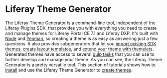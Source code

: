 # Liferay Theme Generator [](id=themes-generator)

The Liferay Theme Generator is a command-line tool, independent of the Liferay 
Plugins SDK, that provides you with everything you need to create and manage 
themes for Liferay Portal CE 7.1 and Liferay DXP. It's built with 
[Node](https://nodejs.org/) 
and 
[Yeoman](http://yeoman.io/), 
so creating a theme is as easy as answering just a few questions. It also 
provides subgenerators that let you 
[import existing SDK themes](/develop/tutorials/-/knowledge_base/7-1/migrating-a-6-2-theme-to-liferay-7), 
[create layout templates](/develop/tutorials/-/knowledge_base/7-1/creating-layout-templates-with-the-themes-generator), 
and 
[extend your theme with themelets](/develop/tutorials/-/knowledge_base/7-1/themelets). 
Generated themes have access to several 
[gulp tasks](/develop/reference/-/knowledge_base/7-1/theme-gulp-tasks) 
that you can use to further develop and manage your theme. As you can see, the 
Liferay Theme Generator is a pretty versatile tool. This section of tutorials 
shows how to  
[install](/develop/reference/-/knowledge_base/7-1/installing-the-theme-generator) 
and use the Liferay Theme Generator to 
[create themes](/develop/reference/-/knowledge_base/7-1/creating-themes-with-the-liferay-theme-generator). 
